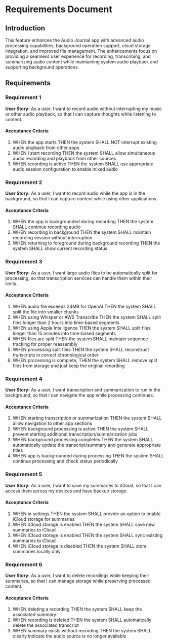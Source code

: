 # Requirements Document

## Introduction

This feature enhances the Audio Journal app with advanced audio processing capabilities, background operation support, cloud storage integration, and improved file management. The enhancements focus on providing a seamless user experience for recording, transcribing, and summarizing audio content while maintaining system audio playback and supporting background operations.

## Requirements

### Requirement 1

**User Story:** As a user, I want to record audio without interrupting my music or other audio playback, so that I can capture thoughts while listening to content.

#### Acceptance Criteria

1. WHEN the app starts THEN the system SHALL NOT interrupt existing audio playback from other apps
2. WHEN I start recording THEN the system SHALL allow simultaneous audio recording and playback from other sources
3. WHEN recording is active THEN the system SHALL use appropriate audio session configuration to enable mixed audio

### Requirement 2

**User Story:** As a user, I want to record audio while the app is in the background, so that I can capture content while using other applications.

#### Acceptance Criteria

1. WHEN the app is backgrounded during recording THEN the system SHALL continue recording audio
2. WHEN recording in background THEN the system SHALL maintain recording session without interruption
3. WHEN returning to foreground during background recording THEN the system SHALL show current recording status

### Requirement 3

**User Story:** As a user, I want large audio files to be automatically split for processing, so that transcription services can handle them within their limits.

#### Acceptance Criteria

1. WHEN audio file exceeds 24MB for OpenAI THEN the system SHALL split the file into smaller chunks
2. WHEN using Whisper or AWS Transcribe THEN the system SHALL split files longer than 2 hours into time-based segments
3. WHEN using Apple Intelligence THEN the system SHALL split files longer than 15 minutes into time-based segments
4. WHEN files are split THEN the system SHALL maintain sequence tracking for proper reassembly
5. WHEN processing split files THEN the system SHALL reconstruct transcripts in correct chronological order
6. WHEN processing is complete, THEN the system SHALL remove split files from storage and just keep the original recording

### Requirement 4

**User Story:** As a user, I want transcription and summarization to run in the background, so that I can navigate the app while processing continues.

#### Acceptance Criteria

1. WHEN starting transcription or summarization THEN the system SHALL allow navigation to other app sections
2. WHEN background processing is active THEN the system SHALL prevent starting additional transcription/summarization jobs
3. WHEN background processing completes THEN the system SHALL automatically update the transcript/summary and generate appropriate titles
4. WHEN app is backgrounded during processing THEN the system SHALL continue processing and check status periodically

### Requirement 5

**User Story:** As a user, I want to save my summaries to iCloud, so that I can access them across my devices and have backup storage.

#### Acceptance Criteria

1. WHEN in settings THEN the system SHALL provide an option to enable iCloud storage for summaries
2. WHEN iCloud storage is enabled THEN the system SHALL save new summaries to iCloud
3. WHEN iCloud storage is enabled THEN the system SHALL sync existing summaries to iCloud
4. WHEN iCloud storage is disabled THEN the system SHALL store summaries locally only

### Requirement 6

**User Story:** As a user, I want to delete recordings while keeping their summaries, so that I can manage storage while preserving processed content.

#### Acceptance Criteria

1. WHEN deleting a recording THEN the system SHALL keep the associated summary
2. WHEN recording is deleted THEN the system SHALL automatically delete the associated transcript
3. WHEN summary exists without recording THEN the system SHALL clearly indicate the audio source is no longer available
